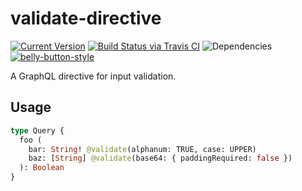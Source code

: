 # validate-directive

[![Current Version](https://img.shields.io/npm/v/validate-directive.svg)](https://www.npmjs.org/package/validate-directive)
[![Build Status via Travis CI](https://travis-ci.org/cjihrig/validate-directive.svg?branch=master)](https://travis-ci.org/cjihrig/validate-directive)
![Dependencies](http://img.shields.io/david/cjihrig/validate-directive.svg)
[![belly-button-style](https://img.shields.io/badge/eslint-bellybutton-4B32C3.svg)](https://github.com/cjihrig/belly-button)

A GraphQL directive for input validation.

## Usage

```graphql
type Query {
  foo (
    bar: String! @validate(alphanum: TRUE, case: UPPER)
    baz: [String] @validate(base64: { paddingRequired: false })
  ): Boolean
}
```
